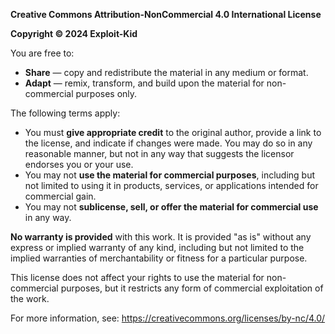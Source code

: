 **Creative Commons Attribution-NonCommercial 4.0 International License**

**Copyright © 2024 Exploit-Kid**

You are free to:
- **Share** — copy and redistribute the material in any medium or format.
- **Adapt** — remix, transform, and build upon the material for non-commercial purposes only.

The following terms apply:
- You must **give appropriate credit** to the original author, provide a link to the license, and indicate if changes were made. You may do so in any reasonable manner, but not in any way that suggests the licensor endorses you or your use.
- You may not **use the material for commercial purposes**, including but not limited to using it in products, services, or applications intended for commercial gain.
- You may not **sublicense, sell, or offer the material for commercial use** in any way.

**No warranty is provided** with this work. It is provided "as is" without any express or implied warranty of any kind, including but not limited to the implied warranties of merchantability or fitness for a particular purpose.

This license does not affect your rights to use the material for non-commercial purposes, but it restricts any form of commercial exploitation of the work.

For more information, see:
https://creativecommons.org/licenses/by-nc/4.0/
